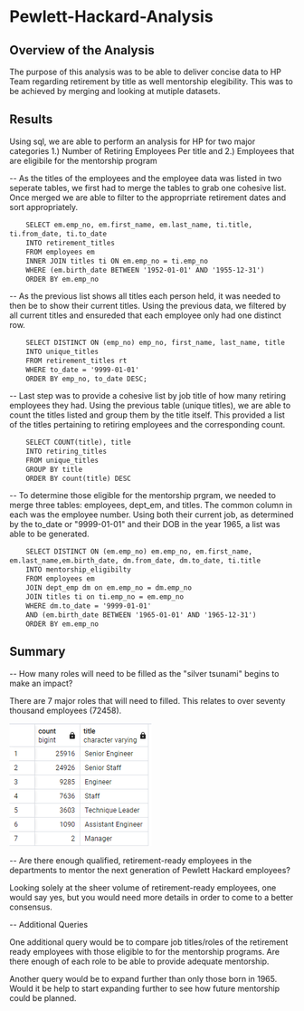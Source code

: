 # Pewlett-Hackard-Analysis

## Overview of the Analysis 
The purpose of this analysis was to be able to deliver concise data to HP Team regarding retirement by title as well mentorship elegibility. This was to be achieved by merging and looking at mutiple datasets. 

## Results
Using sql, we are able to perform an analysis for HP for two major categories 1.) Number of Retiring Employees Per title and 2.) Employees that are eligibile for the mentorship program 

 -- As the titles of the employees and the employee data was listed in two seperate tables, we first had to merge the tables to grab one cohesive list. Once merged we are able to filter to the approprriate retirement dates and sort appropriately. 

        SELECT em.emp_no, em.first_name, em.last_name, ti.title, ti.from_date, ti.to_date
        INTO retirement_titles
        FROM employees em
        INNER JOIN titles ti ON em.emp_no = ti.emp_no
        WHERE (em.birth_date BETWEEN '1952-01-01' AND '1955-12-31')
        ORDER BY em.emp_no

-- As the previous list shows all titles each person held, it was needed to then be to show their current titles. Using the previous data, we filtered by all current titles and ensureded that each employee only had one distinct row. 

        SELECT DISTINCT ON (emp_no) emp_no, first_name, last_name, title
        INTO unique_titles
        FROM retirement_titles rt
        WHERE to_date = '9999-01-01'
        ORDER BY emp_no, to_date DESC;

-- Last step was to provide a cohesive list by job title of how many retiring employees they had. Using the previous table (unique titles), we are able to count the titles listed and group them by the title itself.  This provided a list of the titles pertaining to retiring employees and the corresponding count. 

        SELECT COUNT(title), title
        INTO retiring_titles
        FROM unique_titles
        GROUP BY title
        ORDER BY count(title) DESC

-- To determine those eligible for the mentorship prgram, we needed to merge three tables: employees, dept_em, and titles. The common column in each was the employee number. Using both their current job, as determined by the to_date or "9999-01-01" and their DOB in the year 1965, a list was able to be generated. 

        SELECT DISTINCT ON (em.emp_no) em.emp_no, em.first_name, em.last_name,em.birth_date, dm.from_date, dm.to_date, ti.title
        INTO mentorship_eligibilty
        FROM employees em
        JOIN dept_emp dm on em.emp_no = dm.emp_no
        JOIN titles ti on ti.emp_no = em.emp_no
        WHERE dm.to_date = '9999-01-01'
        AND (em.birth_date BETWEEN '1965-01-01' AND '1965-12-31')
        ORDER BY em.emp_no 



## Summary 

-- How many roles will need to be filled as the "silver tsunami" begins to make an impact?

There are 7 major roles that will need to filled. This relates to over seventy thousand employees (72458).

![Unique_Titles](unique_titles.png)

-- Are there enough qualified, retirement-ready employees in the departments to mentor the next generation of Pewlett Hackard employees?

Looking solely at the sheer volume of retirement-ready employees, one would say yes, but you would need more details in order to come to a better consensus. 

-- Additional Queries 

One additional query would be to compare job titles/roles of the retirement ready employees with those eligible to for the mentorship programs. Are there enough of each role to be able to provide adequate mentorship. 

Another query would be to expand further than only those born in 1965. Would it be help to start expanding further to see how future mentorship could be planned. 